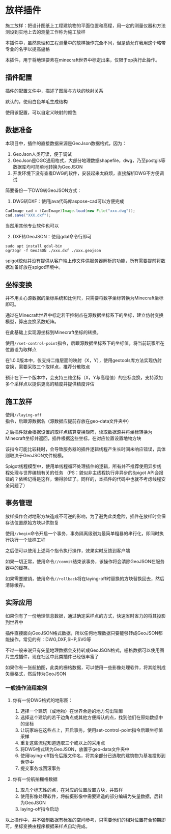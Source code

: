# 放样插件

施工放样：把设计图纸上工程建筑物的平面位置和高程，用一定的测量仪器和方法测设到实地上去的测量工作称为施工放样

本插件中，虽然原理和工程测量中的放样操作完全不同，但是请允许我用这个略带专业的名字以提高逼格

本插件，用于将地理要素在minecraft世界中标定出来，仅限于op执行此操作。

## 插件配置
插件的配置文件中，描述了图层与方块的映射关系

默认的，使用白色羊毛生成结构

使用该配置，可以自定义映射的颜色

## 数据准备

本项目中，插件的直接数据来源是GeoJson数据格式，因为：

1. GeoJson人类可读，便于调试
2. GeoJson是OGC通用格式，大部分地理数据shapefile，dwg，乃至postgis等数据库均可简单地转换为GeoJSON
3. 开发环境下没有查看DWG的软件，安装起来太麻烦，直接解析DWG不方便调试

简要备份一下DWG转GeoJSON方式：

1. DWG转DXF：使用java代码库aspose-cad可以方便完成
```java
CadImage cad = (CadImage)Image.load(new File("xxx.dwg"));
cad.save("XXX.dxf");
```
当然用其他专业软件也可以

2. DXF转GeoJSON：使用gdal命令行即可
```shell
sudo apt install gdal-bin
ogr2ogr -f GeoJSON ./xxx.dxf ./xxx.geojson
```

spigot貌似并没有提供从客户端上传文件供服务器解析的功能，所有需要提前将数据准备好放在spigot环境中。

## 坐标变换

并不用关心源数据的坐标系统和比例尺，只需要将数字坐标转换为Minecraft坐标即可。

通过在Minecraft世界中标定若干控制点在源数据坐标系下的坐标，建立仿射变换模型，算出变换系数矩阵。

在此基础上实现源坐标到Minecraft坐标的转换。

使用```//set-control-point```指令，后跟源数据坐标系下的坐标值，将当前玩家所在位置设为取样点

在1.0.0版本中，仅支持二维层面的映射（X，Y），使用geotools库方法实现仿射变换，需要采取三个取样点，推荐分散取点

预计在下一个版本中，会支持三维坐标（X，Y与高程值）的坐标变换，支持添加多个采样点以提供更高的精度并提供精度评估

## 施工放样

使用```//laying-off```指令，后跟源数据名（源数据应提前存放在geo-data文件夹中）

之后插件就会根据设置的取样点结算变换矩阵，读取数据源并将坐标转换为Minecraft坐标并返回，插件根据这些坐标，在对应位置设置地物方块

该指令可能比较耗时，会导致服务器的插件逻辑线程产生长时间未响应错误，具体则取决于GeoJSON文件规模。

Spigot线程模型中，使用单线程循环处理插件的逻辑，所有并不推荐使用异步线程处理与世界编辑有关的任务
（PS：貌似非主线程执行非异步的Spigot API会报错的？依稀记得是这样，懒得验证了。同样的，本插件的代码中也就不考虑线程安全问题了）

## 事务管理

放样操作会对地形方块造成不可逆的影响，为了避免此类危险，插件在放样时会保存该位置原始方块以供恢复

使用```//begin```命令开启一个事务，事务隔离级别为最简单粗暴的串行化，即同时执行执行一个放样工程

之后便可以使用上述两个指令执行操作，效果实时反馈到客户端

如果一切正常，使用命令```//commit```结束该事务，该操作将会清除GeoJSON在服务器中的缓存。

如果需要撤销，使用命令```//rollback```将在laying-off时替换的方块替换回去，然后清除缓存。

## 实际应用

如果你有了一份地理信息数据，通过确定采样点的方式，快速省时省力的将其投影到世界中

插件直接面向GeoJSON格式数据，所以任何地理数据只要能够转成GeoJSON都能操作，常见的有：DWG,DXF,SHP,SVG等

不过一般来说只有矢量地理数据会支持转成GeoJSON格式，栅格数据可以使用图片生成插件，现在社区中此类插件已经很丰富了

如果你有一张航拍图，此类的栅格数据，可以使用一些影像处理软件，将其绘制成矢量格式，然后转为GeoJSON

### 一般操作流程案例

1. 你有一份DWG格式的地形图：
    1. 选择一个建筑（或地物）在世界合适的地方勾出轮廓
    2. 选择这个建筑的若干边角点或其他方便辨认的点，找到他们在原始数据中的坐标
    3. 让玩家站在这些点上，开启事务，使用set-control-point指令后跟坐标值采样
    4. 重复这些流程知道选取三个或以上的采用点
    5. 将DWG格式转为GeoJSON，放置于geo-data文件夹中
    6. 使用laying-off指令后跟文件名，将其余部分已选取的建筑物为基准投影到世界中
    7. 提交事务或回滚事务
    
2. 你有一份航拍栅格数据
    1. 取几个标志性的点，在对应的位置放置方块，并取样
    2. 使用影像处理软件，将航摄影像中需要建造的部分编辑为矢量数据，后转为GeoJSON
    3. laying-off指令启动

以上操作中，并不强制数据有标准的空间参考，只需要他们的相对位置符合预期即可。坐标变换由程序根据采样点自动完成。